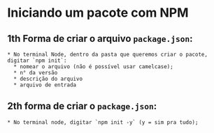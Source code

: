 # Iniciando um pacote com NPM

## 1th Forma de criar o arquivo `package.json`:
    * No terminal Node, dentro da pasta que queremos criar o pacote, digitar `npm init`:
      * nomear o arquivo (não é possível usar camelcase);
      * n° da versão
      * descrição do arquivo
      * arquivo de entrada

## 2th forma de criar o `package.json`:
    * No terminal node, digitar `npm init -y` (y = sim pra tudo);